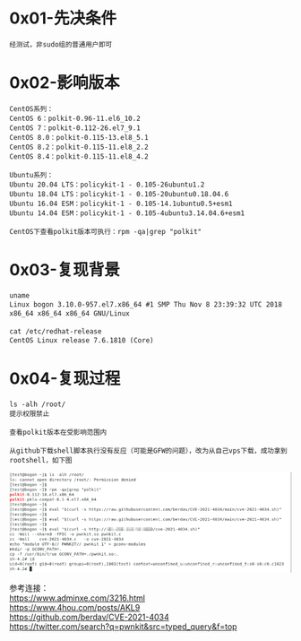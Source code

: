# 0x01-先决条件
```
经测试，非sudo组的普通用户即可
```

# 0x02-影响版本
```
CentOS系列：
CentOS 6：polkit-0.96-11.el6_10.2
CentOS 7：polkit-0.112-26.el7_9.1
CentOS 8.0：polkit-0.115-13.el8_5.1
CentOS 8.2：polkit-0.115-11.el8_2.2
CentOS 8.4：polkit-0.115-11.el8_4.2
​
Ubuntu系列：
Ubuntu 20.04 LTS：policykit-1 - 0.105-26ubuntu1.2
Ubuntu 18.04 LTS：policykit-1 - 0.105-20ubuntu0.18.04.6
Ubuntu 16.04 ESM：policykit-1 - 0.105-14.1ubuntu0.5+esm1
Ubuntu 14.04 ESM：policykit-1 - 0.105-4ubuntu3.14.04.6+esm1

CentOS下查看polkit版本可执行：rpm -qa|grep "polkit"
```

# 0x03-复现背景
```
uname
Linux bogon 3.10.0-957.el7.x86_64 #1 SMP Thu Nov 8 23:39:32 UTC 2018 x86_64 x86_64 x86_64 GNU/Linux

cat /etc/redhat-release
CentOS Linux release 7.6.1810 (Core)
```

# 0x04-复现过程
```
ls -alh /root/
提示权限禁止

查看polkit版本在受影响范围内

从github下载shell脚本执行没有反应（可能是GFW的问题），改为从自己vps下载，成功拿到rootshell，如下图
```
![image](./pic/01.png)

参考连接：  
https://www.adminxe.com/3216.html  
https://www.4hou.com/posts/AKL9  
https://github.com/berdav/CVE-2021-4034  
https://twitter.com/search?q=pwnkit&src=typed_query&f=top  